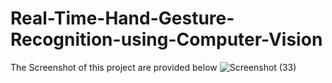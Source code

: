 # Real-Time-Hand-Gesture-Recognition-using-Computer-Vision
The Screenshot of this project are provided below
![Screenshot (33)](https://github.com/AppuStriker/Real-Time-hand-Gesture-Recognition-Using-Computer-Vision/assets/134705187/2cef9cf6-7dc7-4ca7-8e74-5bcf28b95b99)
